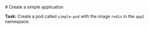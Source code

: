 # Create a simple application

**Task:** Create a pod called `simple-pod` with the image `redis` in the `app2` namespace.
